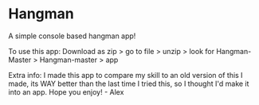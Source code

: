 # Hangman
A simple console based hangman app!

To use this app: Download as zip > go to file > unzip > look for Hangman-Master > Hangman-master > app

Extra info: I made this app to compare my skill to an old version of this I made, its WAY better than the last time I tried this, so I thought I'd make it into an app. Hope you enjoy! - Alex
